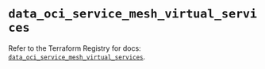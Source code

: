 # `data_oci_service_mesh_virtual_services`

Refer to the Terraform Registry for docs: [`data_oci_service_mesh_virtual_services`](https://registry.terraform.io/providers/oracle/oci/6.18.0/docs/data-sources/service_mesh_virtual_services).
